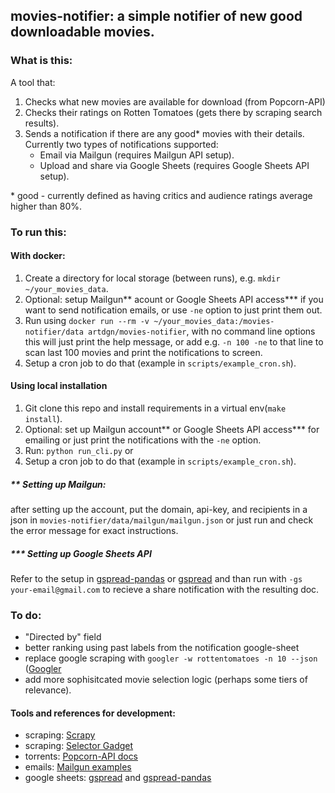 ## movies-notifier: a simple notifier of new good downloadable movies.

### What is this:
A tool that:
1. Checks what new movies are available for download (from Popcorn-API)
2. Checks their ratings on Rotten Tomatoes (gets there by scraping search results).
3. Sends a notification if there are any good* movies with their details. 
Currently two types of notifications supported:
    - Email via Mailgun (requires Mailgun API setup).
    - Upload and share via Google Sheets (requires Google Sheets API setup).

\* good - currently defined as having critics and audience ratings average higher than 80%.


### To run this:

#### With docker:
1. Create a directory for local storage (between runs), e.g. `mkdir ~/your_movies_data`.
2. Optional: setup Mailgun** acount or Google Sheets API access*** if you want to send notification emails, or use `-ne` option 
    to just print them out.
3. Run using `docker run --rm -v ~/your_movies_data:/movies-notifier/data artdgn/movies-notifier`, 
    with no command line options this will just print the help message, 
    or add e.g. `-n 100 -ne` to that line to scan last 100 movies and print the notifications to screen.
4. Setup a cron job to do that (example in `scripts/example_cron.sh`).

#### Using local installation
1. Git clone this repo and install requirements in a virtual env(`make install`).
2. Optional: set up Mailgun account** or Google Sheets API access*** 
for emailing or just print the notifications with the `-ne` option.
3. Run: `python run_cli.py` or 
4. Setup a cron job to do that (example in `scripts/example_cron.sh`).

##### \** Setting up Mailgun: 
after setting up the account, put the domain, api-key, and recipients in a 
    json in `movies-notifier/data/mailgun/mailgun.json` or just run and check the error message for exact instructions. 

##### \*** Setting up Google Sheets API
Refer to the setup in 
[gspread-pandas](https://github.com/aiguofer/gspread-pandas) or [gspread](https://github.com/burnash/gspread)
and than run with `-gs your-email@gmail.com` to recieve a share notification with the resulting doc.

### To do:
* "Directed by" field
* better ranking using past labels from the notification google-sheet
* replace google scraping with `googler -w rottentomatoes -n 10 --json` ([Googler](https://github.com/jarun/googler#installation)
* add more sophisitcated movie selection logic (perhaps some tiers of relevance).


#### Tools and references for development:
- scraping: [Scrapy](https://docs.scrapy.org/en/latest/)
- scraping: [Selector Gadget](https://selectorgadget.com/)
- torrents: [Popcorn-API docs](https://popcornofficial.docs.apiary.io/#)
- emails: [Mailgun examples](https://documentation.mailgun.com/en/latest/api-sending.html#examples)
- google sheets: [gspread](https://github.com/burnash/gspread) and [gspread-pandas](https://github.com/aiguofer/gspread-pandas)
